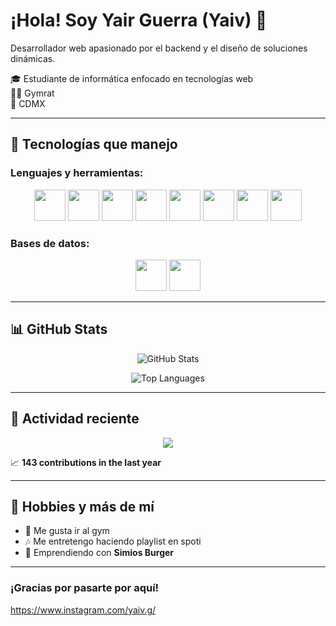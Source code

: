 <!-- Banner o imagen opcional -->

# ¡Hola! Soy Yair Guerra (Yaiv) 👋
Desarrollador web apasionado por el backend y el diseño de soluciones dinámicas.

🎓 Estudiante de informática enfocado en tecnologías web  
🏋️‍♂ Gymrat      
📍 CDMX  


---

## 🚀 Tecnologías que manejo

### Lenguajes y herramientas:
<p align="center">
  <img src="https://cdn.jsdelivr.net/gh/devicons/devicon/icons/html5/html5-original.svg" width="50px" />
  <img src="https://cdn.jsdelivr.net/gh/devicons/devicon/icons/css3/css3-original.svg" width="50px" />
  <img src="https://cdn.jsdelivr.net/gh/devicons/devicon/icons/javascript/javascript-original.svg" width="50px" />
  <img src="https://cdn.jsdelivr.net/gh/devicons/devicon/icons/php/php-original.svg" width="50px" />
  <img src="https://cdn.jsdelivr.net/gh/devicons/devicon/icons/sass/sass-original.svg" width="50px" />
  <img src="https://cdn.jsdelivr.net/gh/devicons/devicon/icons/gulp/gulp-plain.svg" width="50px" />
  <img src="https://cdn.jsdelivr.net/gh/devicons/devicon/icons/react/react-original.svg" width="50px" />
  <img src="https://cdn.jsdelivr.net/gh/devicons/devicon/icons/kotlin/kotlin-original.svg" width="50px" />
</p>

### Bases de datos:
<p align="center">
  <img src="https://cdn.jsdelivr.net/gh/devicons/devicon/icons/mysql/mysql-original.svg" width="50px" />
  <img src="https://cdn.jsdelivr.net/gh/devicons/devicon/icons/microsoftsqlserver/microsoftsqlserver-plain.svg" width="50px" />
</p>

---

## 📊 GitHub Stats

<p align="center">
  <img src="https://github-readme-stats.vercel.app/api?username=yaiv&show_icons=true&theme=tokyonight" alt="GitHub Stats" />
</p>

<p align="center">
  <img src="https://github-readme-stats.vercel.app/api/top-langs/?username=yaiv&layout=compact&theme=tokyonight" alt="Top Languages" />
</p>

---

## 📆 Actividad reciente

<p align="center">
  <img src="https://github-readme-activity-graph.cyclic.app/graph?username=yaiv&theme=react-dark" />
</p>

📈 **143 contributions in the last year**

---

## 🎯 Hobbies y más de mí

- 💪 Me gusta ir al gym
- 🎶 Me entretengo haciendo playlist en spoti
- 🍔 Emprendiendo con **Simios Burger**

---

### ¡Gracias por pasarte por aquí!  
<a> https://www.instagram.com/yaiv.g/ </a>
